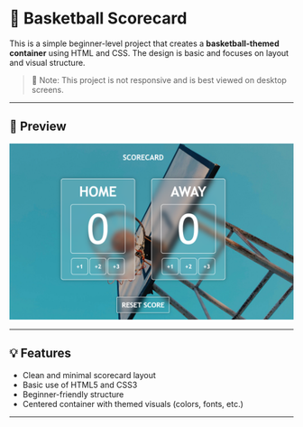 # 🏀 Basketball Scorecard

This is a simple beginner-level project that creates a **basketball-themed container** using HTML and CSS. The design is basic and focuses on layout and visual structure.

> 🔰 Note: This project is not responsive and is best viewed on desktop screens.

---

## 📸 Preview

![Basketball Container Screenshot](https://github.com/razzongit/scorecard/blob/main/Scorecard-ss.png)

---

## 💡 Features

- Clean and minimal scorecard layout
- Basic use of HTML5 and CSS3
- Beginner-friendly structure
- Centered container with themed visuals (colors, fonts, etc.)

---


